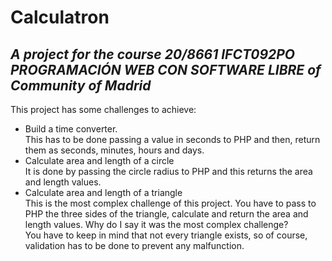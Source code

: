 # Calculatron

## _A project for the course 20/8661 IFCT092PO PROGRAMACIÓN WEB CON SOFTWARE LIBRE of Community of Madrid_

This project has some challenges to achieve:

-   Build a time converter.  
     This has to be done passing a value in seconds to PHP
    and then, return them as seconds, minutes, hours and days.
-   Calculate area and length of a circle  
     It is done by passing the circle radius to PHP and
    this returns the area and length values.
-   Calculate area and length of a triangle  
     This is the most complex challenge of this project.
    You have to pass to PHP the three sides of the triangle,
    calculate and return the area and length values.
    Why do I say it was the most complex challenge?  
     You have to keep in mind that not every triangle exists, so
    of course, validation has to be done to prevent any malfunction.
